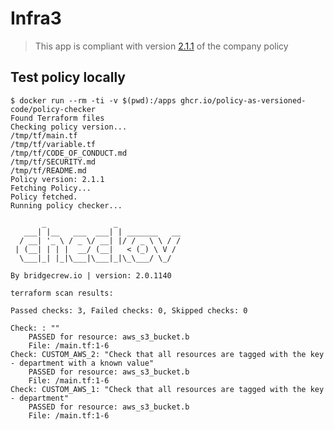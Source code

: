 # Infra3

> This app is compliant with version [2.1.1](https://github.com/policy-as-versioned-code/policy/releases/tag/2.1.1) of the company policy

## Test policy locally

```raw
$ docker run --rm -ti -v $(pwd):/apps ghcr.io/policy-as-versioned-code/policy-checker
Found Terraform files
Checking policy version...
/tmp/tf/main.tf
/tmp/tf/variable.tf
/tmp/tf/CODE_OF_CONDUCT.md
/tmp/tf/SECURITY.md
/tmp/tf/README.md
Policy version: 2.1.1
Fetching Policy...
Policy fetched.
Running policy checker...

       _               _
   ___| |__   ___  ___| | _______   __
  / __| '_ \ / _ \/ __| |/ / _ \ \ / /
 | (__| | | |  __/ (__|   < (_) \ V /
  \___|_| |_|\___|\___|_|\_\___/ \_/

By bridgecrew.io | version: 2.0.1140

terraform scan results:

Passed checks: 3, Failed checks: 0, Skipped checks: 0

Check: : ""
	PASSED for resource: aws_s3_bucket.b
	File: /main.tf:1-6
Check: CUSTOM_AWS_2: "Check that all resources are tagged with the key - department with a known value"
	PASSED for resource: aws_s3_bucket.b
	File: /main.tf:1-6
Check: CUSTOM_AWS_1: "Check that all resources are tagged with the key - department"
	PASSED for resource: aws_s3_bucket.b
	File: /main.tf:1-6
```